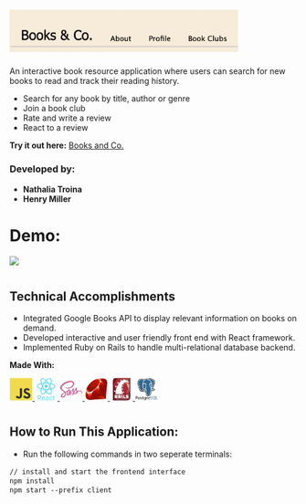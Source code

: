 # <img src='books-co.png' width='400px' /> 

An interactive book resource application where users can search for new books to read and track their reading history.

* Search for any book by title, author or genre
* Join a book club
* Rate and write a review
* React to a review

**Try it out here:**  [Books and Co.](https://books-co.herokuapp.com/about)


### Developed by:

* **Nathalia Troina**
* **Henry Miller**



# Demo:
 <img src='book-co1.gif' width='' />


 #

 ## Technical Accomplishments 

* Integrated Google Books API to display relevant information on books on demand.
* Developed interactive and user friendly front end with React framework.
* Implemented Ruby on Rails to handle multi-relational database backend. 





**Made With:** 

<a href="https://developer.mozilla.org/en-US/docs/Web/JavaScript" target="_blank" rel="noreferrer"> <img src="https://raw.githubusercontent.com/devicons/devicon/master/icons/javascript/javascript-original.svg" alt="javascript" width="40" height="40"/> </a> 
<a href="https://reactjs.org/" target="_blank" rel="noreferrer"> <img src="https://raw.githubusercontent.com/devicons/devicon/master/icons/react/react-original-wordmark.svg" alt="react" width="40" height="40"/> </a> 
<a href="https://sass-lang.com/" target="_blank" rel="noreferrer"> <img src="https://raw.githubusercontent.com/devicons/devicon/master/icons/sass/sass-original.svg" alt="sass" width="40" height="40"/> </a> 
<a href="https://www.ruby-lang.org/en/" target="_blank" rel="noreferrer"> <img src="https://raw.githubusercontent.com/devicons/devicon/master/icons/ruby/ruby-original.svg" alt="ruby" width="40" height="40"/> </a>
   <a href="https://rubyonrails.org" target="_blank" rel="noreferrer"> <img src="https://raw.githubusercontent.com/devicons/devicon/master/icons/rails/rails-original-wordmark.svg" alt="rails" width="40" height="40"/> </a> 
    <a href="https://www.postgresql.org" target="_blank" rel="noreferrer"> <img src="https://raw.githubusercontent.com/devicons/devicon/master/icons/postgresql/postgresql-original-wordmark.svg" alt="postgresql" width="40" height="40"/> </a>

#

## How to Run This Application:
* Run the following commands in two seperate terminals:

```
// install and start the frontend interface
npm install 
npm start --prefix client
```
